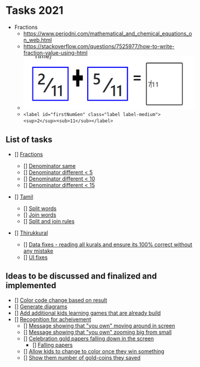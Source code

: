 # Tasks 2021

* Fractions
  * <https://www.periodni.com/mathematical_and_chemical_equations_on_web.html>
  * <https://stackoverflow.com/questions/7525977/how-to-write-fraction-value-using-html>
  * ![alt](images/tasks/fraction_poc_001.png)
  * `<label id="firstNumGen" class="label label-medium"><sup>2</sup>⁄<sub>11</sub></label>`
  
## List of tasks

- [] [Fractions]()
  - [] [Denominator same]()
  - [] [Denominator different < 5]()
  - [] [Denominator different < 10]()
  - [] [Denominator different < 15]()


- [] [Tamil]()
  - [] [Split words]()
  - [] [Join words]()
  - [] [Split and join rules]()

- [] [Thirukkural]()
  - [] [Data fixes - reading all kurals and ensure its 100% correct without any mistake]()
  - [] [UI fixes]()



## Ideas to be discussed and finalized and implemented

- [] [Color code change based on result]()
- [] [Generate diagrams]()
- [] [Add additional kids learning games that are already build]()
- [] [Recognition for acheivement]()
  - [] [Message showing that "you own" moving around in screen]()
  - [] [Message showing that "you own" zooming big from small]()
  - [] [Celebration gold papers falling down in the screen]()
    - [] [Falling papers](https://www.cssscript.com/demo/confetti-falling-animation/)
  - [] [Allow kids to change to color once they win something]()
  - [] [Show them number of gold-coins they saved]()

